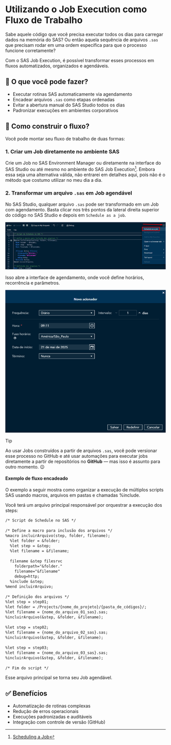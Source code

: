 # Utilizando o Job Execution como Fluxo de Trabalho

Sabe aquele código que você precisa executar todos os dias para carregar dados na memória do SAS? Ou então aquela sequência de arquivos `.sas` que precisam rodar em uma ordem específica para que o processo funcione corretamente?

Com o SAS Job Execution, é possível transformar esses processos em fluxos automatizados, organizados e agendáveis.

## 📌 O que você pode fazer?

- Executar rotinas SAS automaticamente via agendamento
- Encadear arquivos `.sas` como etapas ordenadas
- Evitar a abertura manual do SAS Studio todos os dias
- Padronizar execuções em ambientes corporativos

## 🔄 Como construir o fluxo?

Você pode montar seu fluxo de trabalho de duas formas:

### 1. Criar um Job diretamente no ambiente SAS

Crie um Job no SAS Environment Manager ou diretamente na interface do SAS Studio ou até mesmo no ambiente do SAS Job Execution[^1]. Embora essa seja uma alternativa válida, não entrarei em detalhes aqui, pois não é o método que costumo utilizar no meu dia a dia.

### 2. Transformar um arquivo `.sas` em Job agendável

No SAS Studio, qualquer arquivo `.sas` pode ser transformado em um Job com agendamento. Basta clicar nos três pontos da lateral direita superior do código no SAS Studio e depois em `Schedule as a job`.

![Imagem exemplo 01](/images/fluxo/01.png)

Isso abre a interface de agendamento, onde você define horários, recorrência e parâmetros.

![Imagem exemplo 02](/images/fluxo/02.png)

> [!TIP]
> Ao usar Jobs construídos a partir de arquivos `.sas`, você pode versionar esse processo no GitHub e até usar automações para executar jobs diretamente a partir de repositórios no **GitHub** — mas isso é assunto para outro momento. 😉

#### Exemplo de fluxo encadeado

O exemplo a seguir mostra como organizar a execução de múltiplos scripts SAS usando macros, arquivos em pastas e chamadas %include.

Você terá um arquivo principal responsável por orquestrar a execução dos steps:

```sas
/* Script de Schedule no SAS */

/* Define a macro para inclusão dos arquivos */
%macro incluirArquivo(step, folder, filename);
  %let folder = &folder;
  %let step = &step;
  %let filename = &filename;

  filename &step filesrvc
    folderpath="&folder."
    filename="&filename"
    debug=http;
  %include &step;
%mend incluirArquivo;

/* Definição dos arquivos */
%let step = step01;
%let folder = /Projects/{nome_do_projeto}/{pasta_de_códigos}/;
%let filename = {nome_do_arquivo_01_sas}.sas;
%incluirArquivo(&step, &folder, &filename);

%let step = step02;
%let filename = {nome_do_arquivo_02_sas}.sas;
%incluirArquivo(&step, &folder, &filename);

%let step = step03;
%let filename = {nome_do_arquivo_03_sas}.sas;
%incluirArquivo(&step, &folder, &filename);

/* Fim do script */
```

Esse arquivo principal se torna seu Job agendável.

## ✅ Benefícios

- Automatização de rotinas complexas
- Redução de erros operacionais
- Execuções padronizadas e auditáveis
- Integração com controle de versão (GitHub)

[^1]: [Scheduling a Job](https://documentation.sas.com/doc/en/jobexeccdc/v_004/jobexecug/n1gt4ch06ktkzbn1qis2t6zislpv.htm)